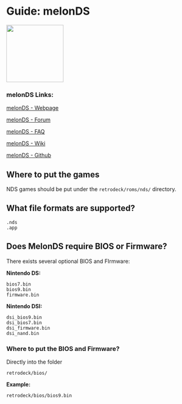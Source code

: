 # Guide: melonDS

<img src="../../../wiki_images/logos/melonds-logo.svg" width="150">

### melonDS Links:

[melonDS - Webpage](https://melonds.kuribo64.net/)

[melonDS - Forum](https://melonds.kuribo64.net/board/)

[melonDS - FAQ](https://melonds.kuribo64.net/faq.php)

[melonDS - Wiki](https://github.com/melonDS-emu/melonDS/wiki)

[melonDS - Github](https://github.com/melonDS-emu/melonDS)

## Where to put the games

NDS games should be put under the `retrodeck/roms/nds/` directory.


## What file formats are supported?

```
.nds
.app
```

## Does MelonDS require BIOS or Firmware?

There exists several optional BIOS and FIrmware:

**Nintendo DS:** 
```
bios7.bin
bios9.bin
firmware.bin
```

**Nintendo DSI:** 
```
dsi_bios9.bin
dsi_bios7.bin
dsi_firmware.bin
dsi_nand.bin
```

### Where to put the BIOS and Firmware?

Directly into the folder

`retrodeck/bios/`

**Example:**

`retrodeck/bios/bios9.bin`


